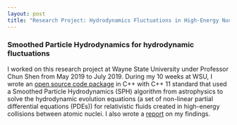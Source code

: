 ```yaml
---
layout: post
title: "Research Project: Hydrodynamics Fluctuations in High-Energy Nuclear Collisions"
---
```


### Smoothed Particle Hydrodynamics for hydrodynamic fluctuations

I worked on this research project at Wayne State University under Professor Chun Shen from May 2019 to July 2019. During my 10 weeks at WSU, I wrote an [open source code package](https://bitbucket.org/wayne_state_nuclear_theory/sph_solver/src/master/) in C++ with C++ 11 standard that used a Smoothed Particle Hydrodynamics (SPH) algorithm from astrophysics to solve the hydrodynamic evolution equations (a set of non-linear partial differential equations (PDEs)) for relativistic fluids created in high-energy collisions between atomic nuclei. I also wrote a [report](/research/SPH_Report.pdf) on my findings.
